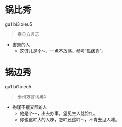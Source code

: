 # 锅比秀
gu1 bi3 xieu5
> 泰县方言志
- 害羞的人
  - 这伢儿是个～，一点不放荡。参考“孤痞秀”。

# 锅边秀
gu1 bi1 xieu5
> 泰州方言词典4
- 拘谨不擅交际的人
  - 他是个～，出去办事，望见生人就脸红。
  - 你也这吖大的人唻，怎吖还这吖～，不肯去见人㖸。

